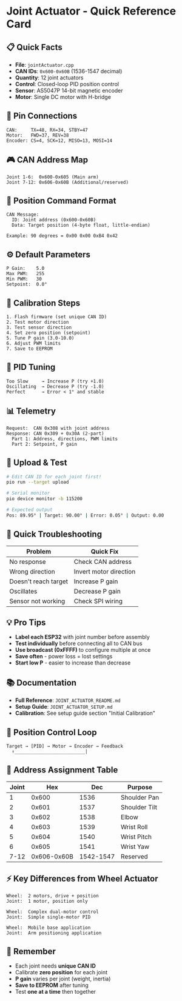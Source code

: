# Joint Actuator - Quick Reference Card

## 📋 Quick Facts
- **File**: `jointActuator.cpp`
- **CAN IDs**: `0x600-0x60B` (1536-1547 decimal)
- **Quantity**: 12 joint actuators
- **Control**: Closed-loop PID position control
- **Sensor**: AS5047P 14-bit magnetic encoder
- **Motor**: Single DC motor with H-bridge

## 🔌 Pin Connections
```
CAN:     TX=48, RX=34, STBY=47
Motor:   FWD=37, REV=38
Encoder: CS=4, SCK=12, MISO=13, MOSI=14
```

## 🎮 CAN Address Map
```
Joint 1-6:  0x600-0x605 (Main arm)
Joint 7-12: 0x606-0x60B (Additional/reserved)
```

## 📡 Position Command Format
```
CAN Message:
  ID: Joint address (0x600-0x60B)
  Data: Target position (4-byte float, little-endian)
  
Example: 90 degrees = 0x00 0x00 0xB4 0x42
```

## ⚙️ Default Parameters
```
P Gain:    5.0
Max PWM:   255
Min PWM:   30
Setpoint:  0.0°
```

## 🔧 Calibration Steps
```
1. Flash firmware (set unique CAN ID)
2. Test motor direction
3. Test sensor direction  
4. Set zero position (setpoint)
5. Tune P gain (3.0-10.0)
6. Adjust PWM limits
7. Save to EEPROM
```

## 🎯 PID Tuning
```
Too Slow     → Increase P (try +1.0)
Oscillating  → Decrease P (try -1.0)
Perfect      → Error < 1° and stable
```

## 📊 Telemetry
```
Request:  CAN 0x308 with joint address
Response: CAN 0x309 + 0x30A (2-part)
  Part 1: Address, directions, PWM limits
  Part 2: Setpoint, P gain
```

## 🚀 Upload & Test
```bash
# Edit CAN ID for each joint first!
pio run --target upload

# Serial monitor
pio device monitor -b 115200

# Expected output
Pos: 89.95° | Target: 90.00° | Error: 0.05° | Output: 0.00
```

## 🐛 Quick Troubleshooting
| Problem | Quick Fix |
|---------|-----------|
| No response | Check CAN address |
| Wrong direction | Invert motor direction |
| Doesn't reach target | Increase P gain |
| Oscillates | Decrease P gain |
| Sensor not working | Check SPI wiring |

## 💡 Pro Tips
- **Label each ESP32** with joint number before assembly
- **Test individually** before connecting all to CAN bus
- **Use broadcast (0xFFFF)** to configure multiple at once
- **Save often** - power loss = lost settings
- **Start low P** - easier to increase than decrease

## 📚 Documentation
- **Full Reference**: `JOINT_ACTUATOR_README.md`
- **Setup Guide**: `JOINT_ACTUATOR_SETUP.md`
- **Calibration**: See setup guide section "Initial Calibration"

## 🎯 Position Control Loop
```
Target → [PID] → Motor → Encoder → Feedback
  ↑__________________________|
```

## 🔢 Address Assignment Table
| Joint | Hex | Dec | Purpose |
|-------|-----|-----|---------|
| 1 | 0x600 | 1536 | Shoulder Pan |
| 2 | 0x601 | 1537 | Shoulder Tilt |
| 3 | 0x602 | 1538 | Elbow |
| 4 | 0x603 | 1539 | Wrist Roll |
| 5 | 0x604 | 1540 | Wrist Pitch |
| 6 | 0x605 | 1541 | Wrist Yaw |
| 7-12 | 0x606-0x60B | 1542-1547 | Reserved |

## ⚡ Key Differences from Wheel Actuator
```
Wheel:  2 motors, drive + position
Joint:  1 motor, position only

Wheel:  Complex dual-motor control
Joint:  Simple single-motor PID

Wheel:  Mobile base application
Joint:  Arm positioning application
```

## 📝 Remember
- Each joint needs **unique CAN ID**
- Calibrate **zero position** for each joint
- **P gain** varies per joint (weight, inertia)
- **Save to EEPROM** after tuning
- Test **one at a time** then together


